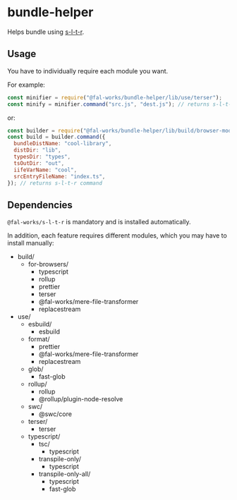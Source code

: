 # bundle-helper

Helps bundle using [s-l-t-r](https://github.com/fal-works/s-l-t-r).

## Usage

You have to individually require each module you want.

For example:

```js
const minifier = require("@fal-works/bundle-helper/lib/use/terser");
const minify = minifier.command("src.js", "dest.js"); // returns s-l-t-r command
```

or:

```js
const builder = require("@fal-works/bundle-helper/lib/build/browser-module");
const build = builder.command({
  bundleDistName: "cool-library",
  distDir: "lib",
  typesDir: "types",
  tsOutDir: "out",
  iifeVarName: "cool",
  srcEntryFileName: "index.ts",
}); // returns s-l-t-r command
```


## Dependencies

`@fal-works/s-l-t-r` is mandatory and is installed automatically.

In addition, each feature requires different modules, which you may have to install manually:

- build/
  - for-browsers/
    - typescript
    - rollup
    - prettier
    - terser
    - @fal-works/mere-file-transformer
    - replacestream
- use/
  - esbuild/
    - esbuild
  - format/
    - prettier
    - @fal-works/mere-file-transformer
    - replacestream
  - glob/
    - fast-glob
  - rollup/
    - rollup
    - @rollup/plugin-node-resolve
  - swc/
    - @swc/core
  - terser/
    - terser
  - typescript/
    - tsc/
      - typescript
    - transpile-only/
      - typescript
    - transpile-only-all/
      - typescript
      - fast-glob

